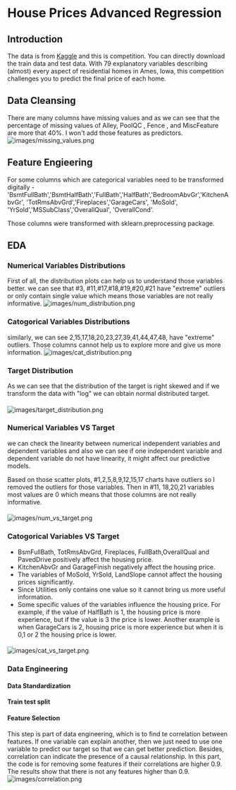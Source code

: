 # House Prices Advanced Regression
## Introduction
The data is from [Kaggle](https://www.kaggle.com/c/house-prices-advanced-regression-techniques/data) and this is competition. You can directly download the train data and test data. With 79 explanatory variables describing (almost) every aspect of residential homes in Ames, Iowa, this competition challenges you to predict the final price of each home.
## Data Cleansing
There are many columns have missing values and as we can see that the percentage of missing values of Alley, PoolQC	, Fence	, and MiscFeature are more that 40%. I won't add those features as predictors.
![images/missing_values.png](images/missing_values.png)
## Feature Engieering
For some columns which are categorical variables need to be transformed digitally - 'BsmtFullBath','BsmtHalfBath','FullBath','HalfBath','BedroomAbvGr','KitchenAbvGr', 'TotRmsAbvGrd','Fireplaces','GarageCars', 'MoSold', 'YrSold','MSSubClass','OverallQual', 'OverallCond'.

Those columns were transformed with sklearn.preprocessing package. 
## EDA 
### Numerical Variables Distributions
First of all, the distribution plots can help us to understand those variables better. 
we can see that #3, #11,#17,#18,#19,#20,#21 have "extreme" outliers or only contain single value which means those variables are not really informative.
![images/num_distribution.png](images/num_distribution.png)
### Catogorical Variables Distributions
similarly, we can see 2,15,17,18,20,23,27,39,41,44,47,48, have "extreme" outliers. Those columns cannot help us to explore more and give us more information.
![images/cat_distribution.png](images/cat_distribution.png)

### Target Distribution
As we can see that the distribution of the target is right skewed and if we transform the data with "log" we can obtain normal distributed target.  
####
![images/target_distribution.png](images/target_distribution.png)
### Numerical Variables VS Target
we can check the linearity between numerical independent variables and dependent variables and also we can see if one independent variable and dependent variable do not have linearity, it might affect our predictive models.

Based on those scatter plots,  #1,2,5,8,9,12,15,17 charts have outliers so I removed the outliers for those variables. Then in #11, 18,20,21 variables  most values are 0 which means that those columns are not really informative.
####
![images/num_vs_target.png](images/num_vs_target.png)
### Catogorical Variables VS Target
- BsmFullBath, TotRmsAbvGrd, Fireplaces, FullBath,OverallQual and PavedDrive positively affect the housing price. 
- KitchenAbvGr and GarageFinish negatively affect the housing price. 
- The variables of MoSold, YrSold, LandSlope cannot affect the housing prices significantly.
- Since Utilities only contains one value so it cannot bring us more useful information.
- Some specific values of the variables influence the housing price. For example, if the value of HalfBath is 1, the housing price is more experience, but if the value is 3 the price is lower.  Another example is  when GarageCars is 2, housing price is more experience but when it is 0,1 or 2 the housing price is lower.
####
![images/cat_vs_target.png](images/cat_vs_target.png)
### Data Engineering

#### Data Standardization

#### Train test split

#### Feature Selection
This step is part of data engineering, which is to find te correlation between features. If one variable can explain another, then we just need to use one variable to predict our target so that we can get better prediction. Besides, correlation can indicate the presence of a causal relationship. In this part, the code is for removing some features if their correlations are higher 0.9. The results show that there is not any features higher than 0.9.
![images/correlation.png](images/correlation.png)



